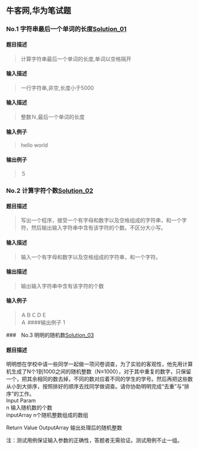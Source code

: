 牛客网,华为笔试题
---

### No.1 字符串最后一个单词的长度[Solution_01](Solution_01.cpp)
#### 题目描述
> 计算字符串最后一个单词的长度,单词以空格隔开
#### 输入描述
> 一行字符串,非空,长度小于5000
#### 输入描述
> 整数Ｎ,最后一个单词的长度
#### 输入例子
> hello world
#### 输出例子
> ５

### No.2 计算字符个数[Solution_02](Solution_02.cpp)
#### 题目描述
> 写出一个程序，接受一个有字母和数字以及空格组成的字符串，和一个字符，然后输出输入字符串中含有该字符的个数。不区分大小写。
#### 输入描述
> 输入一个有字母和数字以及空格组成的字符串，和一个字符。
#### 输出描述
> 输出输入字符串中含有该字符的个数
#### 输入例子
> ＡＢＣＤＥ  
> Ａ
####输出例子
> 1

###　No.3 明明的随机数[Solution_03](Solution_03.cpp)
#### 题目描述
明明想在学校中请一些同学一起做一项问卷调查，为了实验的客观性，他先用计算机生成了N个1到1000之间的随机整数（N≤1000），对于其中重复的数字，只保留一个，把其余相同的数去掉，不同的数对应着不同的学生的学号。然后再把这些数从小到大排序，按照排好的顺序去找同学做调查。请你协助明明完成“去重”与“排序”的工作。  
Input Param  
     n     输入随机数的个数     
 inputArray      n个随机整数组成的数组 
     
Return Value
     OutputArray    输出处理后的随机整数
 

注：测试用例保证输入参数的正确性，答题者无需验证。测试用例不止一组。
